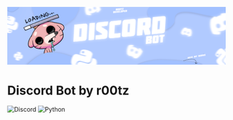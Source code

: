 ![Header](https://github.com/1chups/discordbot/blob/main/assets/shapka2.png)

# Discord Bot by r00tz


![Discord](https://img.shields.io/badge/-discord-090909?style=for-the-badge&logo=discord)
![Python](https://img.shields.io/badge/-python-090909?style=for-the-badge&logo=python&logoColor=FCF50A)

